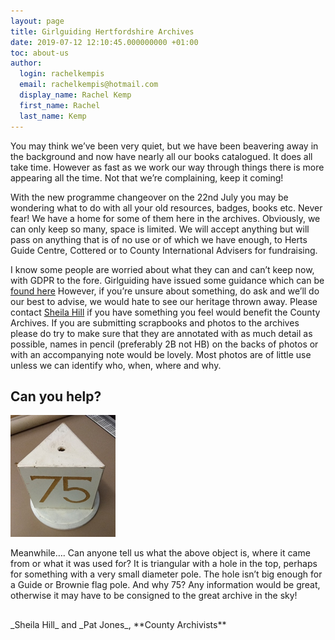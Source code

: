 ```yaml
---
layout: page
title: Girlguiding Hertfordshire Archives
date: 2019-07-12 12:10:45.000000000 +01:00
toc: about-us
author:
  login: rachelkempis
  email: rachelkempis@hotmail.com
  display_name: Rachel Kemp
  first_name: Rachel
  last_name: Kemp
---
```

You may think we’ve been very quiet, but we have been beavering away in the background and now have nearly all our books catalogued. It does all take time. However as fast as we work our way through things there is more appearing all the time. Not that we’re complaining, keep it coming!

With the new programme changeover on the 22nd July you may be wondering what to do with all your old resources, badges, books etc. Never fear! We have a home for some of them here in the archives. Obviously, we can only keep so many, space is limited. We will accept anything but will pass on anything that is of no use or of which we have enough, to Herts Guide Centre, Cottered or to County International Advisers for fundraising.

I know some people are worried about what they can and can’t keep now, with GDPR to the fore. Girlguiding have issued some guidance which can be <a href="https://www.girlguiding.org.uk/making-guiding-happen/running-your-unit/membership-administration/gdpr/what-you-can-and-cant-keep-gdpr/" target="_blank" rel="noopener">found here</a>
However, if you’re unsure about something, do ask and we’ll do our best to advise, we would hate to see our heritage thrown away. Please contact <a href="mailto:archives@girlguidinghertfordshire.org.uk">Sheila Hill</a> if you have something you feel would benefit the County Archives. If you are submitting scrapbooks and photos to the archives please do try to make sure that they are annotated with as much detail as possible, names in pencil (preferably 2B not HB) on the backs of photos or with an accompanying note would be lovely. Most photos are of little use unless we can identify who, when, where and why.
## Can you help?
<img class="pull-left" style="margin-right:20px;" src="/wp-content/uploads/2019/07/image.png" alt="" width="168" height="195" />

Meanwhile…. Can anyone tell us what the above object is, where it came from or what it was used for? It is triangular with a hole in the top, perhaps for something with a very small diameter pole. The hole isn’t big enough for a Guide or Brownie flag pole. And why 75? Any information would be great, otherwise it may have to be consigned to the great archive in the sky!
<div class="clearfix"></div>
<div style="margin-top:30px;"></div>
_Sheila Hill_ and _Pat Jones_,  
**County Archivists**
